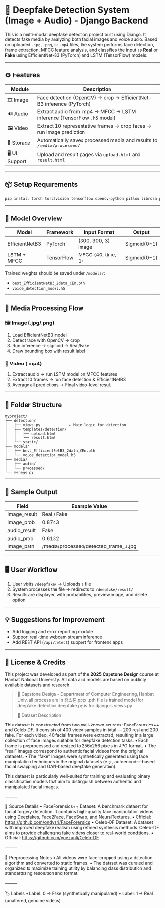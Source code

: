 # 🧠 Deepfake Detection System (Image + Audio) - Django Backend

This is a multi-modal deepfake detection project built using Django. It detects fake media by analyzing both facial images and voice audio. Based on uploaded `.jpg`, `.png`, or `.mp4` files, the system performs face detection, frame extraction, MFCC feature analysis, and classifies the input as **Real** or **Fake** using EfficientNet-B3 (PyTorch) and LSTM (TensorFlow) models.

---

## ⚙️ Features

| Module       | Description                                                                 |
|--------------|-----------------------------------------------------------------------------|
| 🎞 Image      | Face detection (OpenCV) → crop → EfficientNet-B3 inference (PyTorch)        |
| 🔊 Audio      | Extract audio from .mp4 → MFCC → LSTM inference (TensorFlow `.h5` model)     |
| 🖼 Video       | Extract 10 representative frames → crop faces → run image prediction        |
| 💾 Storage     | Automatically saves processed media and results to `/media/processed/`      |
| 🖥 UI Support  | Upload and result pages via `upload.html` and `result.html`                 |

---

## 📦 Setup Requirements

```bash
pip install torch torchvision tensorflow opencv-python pillow librosa pydub django
```

---

## 🧠 Model Overview

| Model         | Framework | Input Format         | Output         |
|---------------|-----------|----------------------|----------------|
| EfficientNetB3| PyTorch   | (300, 300, 3) image  | Sigmoid(0~1)   |
| LSTM + MFCC   | TensorFlow| MFCC (40, time, 1)   | Sigmoid(0~1)   |

Trained weights should be saved under `/models/`:
- `best_EfficientNetB3_2data_CEn.pth`
- `voice_detection_model.h5`

---

## 🔁 Media Processing Flow

### 🖼 Image (.jpg/.png)
1. Load EfficientNetB3 model
2. Detect face with OpenCV → crop
3. Run inference → sigmoid → Real/Fake
4. Draw bounding box with result label

### 🎥 Video (.mp4)
1. Extract audio → run LSTM model on MFCC features
2. Extract 10 frames → run face detection & EfficientNetB3
3. Average all predictions → Final video-level result

---

## 📁 Folder Structure

```
myproject/
├── detection/
│   ├── views.py             ← Main logic for detection
│   ├── templates/detection/
│   │   ├── upload.html
│   │   └── result.html
│   └── static/
├── models/
│   ├── best_EfficientNetB3_2data_CEn.pth
│   └── voice_detection_model.h5
├── media/
│   ├── audio/
│   └── processed/
└── manage.py
```

---

## 🧪 Sample Output

| Field          | Example Value                              |
|----------------|---------------------------------------------|
| image_result   | Real / Fake                                 |
| image_prob     | 0.8743                                      |
| audio_result   | Fake                                        |
| audio_prob     | 0.6132                                      |
| image_path     | /media/processed/detected_frame_1.jpg       |

---

## 🖥 User Workflow

1. User visits `/deepfake/` → Uploads a file
2. System processes the file → redirects to `/deepfake/result/`
3. Results are displayed with probabilities, preview image, and delete option

---

## 💡 Suggestions for Improvement
- Add logging and error reporting module
- Support real-time webcam stream inference
- Add REST API (`/api/detect`) support for frontend apps

---

## 📄 License & Credits
This project was developed as part of the **2025 Capstone Design** course at Hanbat National University. All data and models are based on publicly available datasets and research.

> 🏫 Capstone Design - Department of Computer Engineering, Hanbat Univ.
> all process are in 캠스톤.pptx
> .pth file is trained model for deepfake detection
> deepfake.py is for django's views.py
>
> 📁 Dataset Description

This dataset is constructed from two well-known sources: FaceForensics++ and Celeb-DF. It consists of 400 video samples in total — 200 real and 200 fake. For each video, 40 facial frames were extracted, resulting in a large collection of face images suitable for deepfake detection tasks.
	•	Each frame is preprocessed and resized to 256x256 pixels in JPG format.
	•	The “real” images correspond to authentic facial videos from the original datasets.
	•	The “fake” images were synthetically generated using face manipulation techniques in the original datasets (e.g., autoencoder-based facial swapping and GAN-based deepfake generation).

This dataset is particularly well-suited for training and evaluating binary classification models that aim to distinguish between authentic and manipulated facial images.

⸻

📌 Source Details
	•	FaceForensics++ Dataset: A benchmark dataset for facial forgery detection. It contains high-quality face manipulation videos using Deepfakes, Face2Face, FaceSwap, and NeuralTextures.
	•	Official: https://github.com/ondyari/FaceForensics
	•	Celeb-DF Dataset: A dataset with improved deepfake realism using refined synthesis methods. Celeb-DF aims to provide challenging fake videos closer to real-world conditions.
	•	Official: https://github.com/yuezunli/Celeb-DF

⸻

🔧 Preprocessing Notes
	•	All videos were face-cropped using a detection algorithm and converted to static frames.
	•	The dataset was curated and organized to maximize training utility by balancing class distribution and standardizing resolution and format.

⸻

🏷️ Labels
	•	Label: 0 → Fake (synthetically manipulated)
	•	Label: 1 → Real (unaltered, genuine videos)

